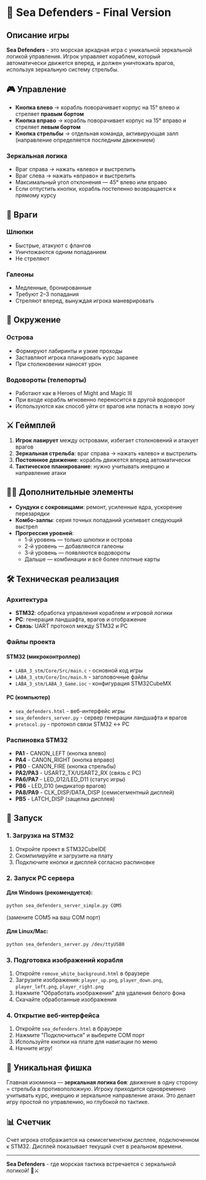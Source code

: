 # 🌊 Sea Defenders - Final Version

## Описание игры

**Sea Defenders** - это морская аркадная игра с уникальной зеркальной логикой управления. Игрок управляет кораблем, который автоматически движется вперед, и должен уничтожать врагов, используя зеркальную систему стрельбы.

## 🎮 Управление

- **Кнопка влево** → корабль поворачивает корпус на 15° влево и стреляет **правым бортом**
- **Кнопка вправо** → корабль поворачивает корпус на 15° вправо и стреляет **левым бортом**  
- **Кнопка стрельбы** → отдельная команда, активирующая залп (направление определяется последним движением)

### Зеркальная логика
- Враг справа → нажать «влево» и выстрелить
- Враг слева → нажать «вправо» и выстрелить
- Максимальный угол отклонения — 45° влево или вправо
- Если отпустить кнопки, корабль постепенно возвращается к прямому курсу

## 🚢 Враги

### Шлюпки
- Быстрые, атакуют с флангов
- Уничтожаются одним попаданием
- Не стреляют

### Галеоны  
- Медленные, бронированные
- Требуют 2–3 попадания
- Стреляют вперед, вынуждая игрока маневрировать

## 🌊 Окружение

### Острова
- Формируют лабиринты и узкие проходы
- Заставляют игрока планировать курс заранее
- При столкновении наносят урон

### Водовороты (телепорты)
- Работают как в Heroes of Might and Magic III
- При входе корабль мгновенно переносится в другой водоворот
- Используются как способ уйти от врагов или попасть в новую зону

## ⚔️ Геймплей

1. **Игрок лавирует** между островами, избегает столкновений и атакует врагов
2. **Зеркальная стрельба**: враг справа → нажать «влево» и выстрелить
3. **Постоянное движение**: корабль движется вперед автоматически
4. **Тактическое планирование**: нужно учитывать инерцию и направление атаки

## 🏴‍☠️ Дополнительные элементы

- **Сундуки с сокровищами**: ремонт, усиленные ядра, ускорение перезарядки
- **Комбо-залпы**: серия точных попаданий усиливает следующий выстрел
- **Прогрессия уровней**:
  - 1-й уровень — только шлюпки и острова
  - 2-й уровень — добавляются галеоны  
  - 3-й уровень — появляются водовороты
  - Дальше — комбинации и всё более плотные карты

## 🛠️ Техническая реализация

### Архитектура
- **STM32**: обработка управления кораблем и игровой логики
- **PC**: генерация ландшафта, врагов и отображение
- **Связь**: UART протокол между STM32 и PC

### Файлы проекта

#### STM32 (микроконтроллер)
- `LABA_3_stm/Core/Src/main.c` - основной код игры
- `LABA_3_stm/Core/Inc/main.h` - заголовочные файлы
- `LABA_3_stm/LABA_3_Game.ioc` - конфигурация STM32CubeMX

#### PC (компьютер)
- `sea_defenders.html` - веб-интерфейс игры
- `sea_defenders_server.py` - сервер генерации ландшафта и врагов
- `protocol.py` - протокол связи STM32 ↔ PC

### Распиновка STM32
- **PA1** - CANON_LEFT (кнопка влево)
- **PA4** - CANON_RIGHT (кнопка вправо)  
- **PB0** - CANON_FIRE (кнопка стрельбы)
- **PA2/PA3** - USART2_TX/USART2_RX (связь с PC)
- **PA6/PA7** - LED_D12/LED_D11 (статус игры)
- **PB6** - LED_D10 (индикатор врагов)
- **PA8/PA9** - CLK_DISP/DATA_DISP (семисегментный дисплей)
- **PB5** - LATCH_DISP (защелка дисплея)

## 🚀 Запуск

### 1. Загрузка на STM32
1. Откройте проект в STM32CubeIDE
2. Скомпилируйте и загрузите на плату
3. Подключите кнопки и дисплей согласно распиновке

### 2. Запуск PC сервера

#### Для Windows (рекомендуется):
```bash
python sea_defenders_server_simple.py COM5
```
(замените COM5 на ваш COM порт)

#### Для Linux/Mac:
```bash
python sea_defenders_server.py /dev/ttyUSB0
```

### 3. Подготовка изображений корабля
1. Откройте `remove_white_background.html` в браузере
2. Загрузите изображения: `player_up.png`, `player_down.png`, `player_left.png`, `player_right.png`
3. Нажмите "Обработать изображения" для удаления белого фона
4. Скачайте обработанные изображения

### 4. Открытие веб-интерфейса
1. Откройте `sea_defenders.html` в браузере
2. Нажмите "Подключиться" и выберите COM порт
3. Используйте кнопки на плате для навигации по меню
4. Начните игру!

## 🎯 Уникальная фишка

Главная изюминка — **зеркальная логика боя**: движение в одну сторону = стрельба в противоположную. Игроку приходится одновременно учитывать курс, инерцию и зеркальное направление атаки. Это делает игру простой по управлению, но глубокой по тактике.

## 📊 Счетчик

Счет игрока отображается на семисегментном дисплее, подключенном к STM32. Дисплей показывает текущий счет в реальном времени.

---

**Sea Defenders** - где морская тактика встречается с зеркальной логикой! 🌊⚔️
